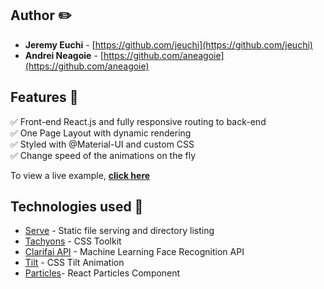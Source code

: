 
## Author ✏️

-    **Jeremy Euchi**  -  [https://github.com/jeuchi](https://github.com/jeuchi)
-  **Andrei Neagoie** - [https://github.com/aneagoie](https://github.com/aneagoie)

## Features 🎤

✅ Front-end React.js and fully responsive routing to back-end\
✅ One Page Layout with dynamic rendering\
✅ Styled with @Material-UI and custom CSS\
✅ Change speed of the animations on the fly


To view a live example, **[click here](https://smart-brain-jeremy.herokuapp.com/)**

## Technologies used  🧰

-   [Serve](https://github.com/vercel/serve) - Static file serving and directory listing
-   [Tachyons](https://tachyons.io/) - CSS Toolkit
-   [Clarifai API](https://www.clarifai.com/) - Machine Learning Face Recognition API
- [Tilt](https://www.npmjs.com/package/react-tilt) - CSS Tilt Animation
- [Particles](https://www.npmjs.com/package/react-particles-js)- React Particles Component
